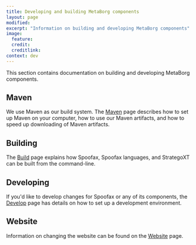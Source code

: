 ```yaml
---
title: Developing and building MetaBorg components
layout: page
modified:
excerpt: "Information on building and developing MetaBorg components"
image:
  feature:
  credit:
  creditlink:
context: dev
---
```


This section contains documentation on building and developing MetaBorg components.

## Maven

We use Maven as our build system. The [Maven](/dev/maven/) page describes how to set up Maven on your computer, how to use our Maven artifacts, and how to speed up downloading of Maven artifacts.

## Building

The [Build](/dev/build/) page explains how Spoofax, Spoofax languages, and StrategoXT can be built from the command-line.

## Developing

If you'd like to develop changes for Spoofax or any of its components, the [Develop](/dev/develop/) page has details on how to set up a development environment.

## Website

Information on changing the website can be found on the [Website](/dev/website/) page.
